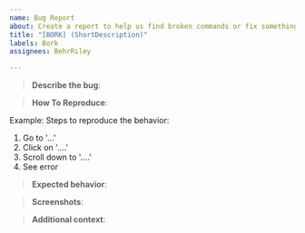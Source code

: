 ```yaml
---
name: Bug Report
about: Create a report to help us find broken commands or fix something not working.
title: "[BORK] (ShortDescription)"
labels: Bork
assignees: BehrRiley

---
```


<!--- Remove any sections that don't apply or you have inadequate information for. --->
> **Describe the bug**:
<!--- A clear and concise description of what the bug is. --->


> **How To Reproduce**:
<!--- Provide how to reproduce the issue, or explain how you found it --->
Example:
Steps to reproduce the behavior:
1. Go to '...'
2. Click on '....'
3. Scroll down to '....'
4. See error


> **Expected behavior**:
<!--- A clear and concise description of what you expected to happen. --->


> **Screenshots**:
<!--- If applicable, add screenshots to help explain your problem. --->


> **Additional context**:
<!--- Add any other context about the problem here. --->
